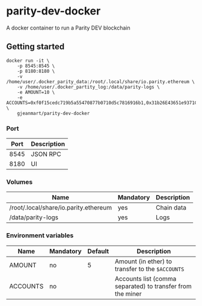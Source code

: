 # parity-dev-docker

A docker container to run a Parity DEV blockchain

## Getting started

```
docker run -it \
	-p 8545:8545 \
	-p 8180:8180 \
	-v /home/user/.docker_parity_data:/root/.local/share/io.parity.ethereum \
	-v /home/user/.docker_partity_log:/data/parity-logs \
	-e AMOUNT=10 \
	-e ACCOUNTS=0xf0f15cedc719b5a55470877b0710d5c7816916b1,0x31b26E43651e9371C88aF3D36c14CfD938BaF4Fd \
	gjeanmart/parity-dev-docker
```

### Port

| Port | Description |
| -------- | -------- | 
| 8545 | JSON RPC | 
| 8180 | UI | 


### Volumes

| Name | Mandatory | Description |
| -------- | -------- | -------- |
| /root/.local/share/io.parity.ethereum  | yes | Chain data | 
| /data/parity-logs | yes | Logs | 


### Environment variables

| Name | Mandatory | Default | Description |
| -------- | -------- | -------- | -------- |
| AMOUNT | no | 5 | Amount (in ether) to transfer to the `$ACCOUNTS`  |
| ACCOUNTS | no |  | Accounts list (comma separated) to transfer from the miner  |


